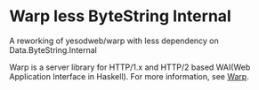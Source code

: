 # Warp less ByteString Internal

A reworking of yesodweb/warp with less dependency on Data.ByteString.Internal

Warp is a server library for HTTP/1.x and HTTP/2 based WAI(Web Application Interface in Haskell). For more information, see [Warp](http://www.aosabook.org/en/posa/warp.html).
